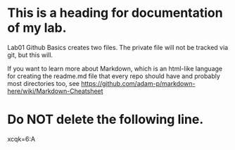 # This is a heading for documentation of my lab.
Lab01 Github Basics creates two files.
The private file will not be tracked via git, but this will.

If you want to learn more about Markdown, which is an 
html-like language for creating the readme.md file that 
every repo should have and probably most directories too,
see https://github.com/adam-p/markdown-here/wiki/Markdown-Cheatsheet
# Do NOT delete the following line.
xcqk=6:A
